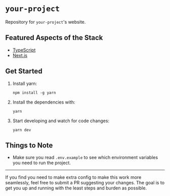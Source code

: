 # `your-project`

Repository for `your-project`'s website.

## Featured Aspects of the Stack

- [TypeScript](https://www.typescriptlang.org/)
- [Next.js](https://nextjs.org/)

## Get Started

1. Install yarn:

   ```
   npm install -g yarn
   ```

2. Install the dependencies with:

   ```
   yarn
   ```

3. Start developing and watch for code changes:

   ```
   yarn dev
   ```

## Things to Note

- Make sure you read `.env.example` to see which environment variables you need to run the project.

---

If you find you need to make extra config to make this work more seamlessly, feel free to submit a PR suggesting your changes. The goal is to get you up and running with the least steps and burden as possible.
